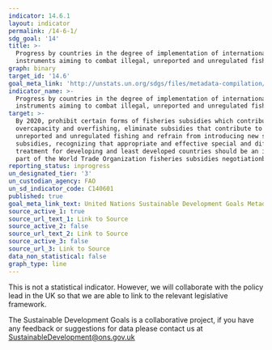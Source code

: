 ```yaml
---
indicator: 14.6.1
layout: indicator
permalink: /14-6-1/
sdg_goal: '14'
title: >-
  Progress by countries in the degree of implementation of international
  instruments aiming to combat illegal, unreported and unregulated fishing
graph: binary
target_id: '14.6'
goal_meta_link: 'http://unstats.un.org/sdgs/files/metadata-compilation/Metadata-Goal-14.pdf'
indicator_name: >-
  Progress by countries in the degree of implementation of international
  instruments aiming to combat illegal, unreported and unregulated fishing
target: >-
  By 2020, prohibit certain forms of fisheries subsidies which contribute to
  overcapacity and overfishing, eliminate subsidies that contribute to illegal,
  unreported and unregulated fishing and refrain from introducing new such
  subsidies, recognizing that appropriate and effective special and differential
  treatment for developing and least developed countries should be an integral
  part of the World Trade Organization fisheries subsidies negotiationb
reporting_status: inprogress
un_designated_tier: '3'
un_custodian_agency: FAO
un_sd_indicator_code: C140601
published: true
goal_meta_link_text: United Nations Sustainable Development Goals Metadata (pdf 288kB)
source_active_1: true
source_url_text_1: Link to Source
source_active_2: false
source_url_text_2: Link to Source
source_active_3: false
source_url_3: Link to Source
data_non_statistical: false
graph_type: line
---
```



This is not a statistical indicator. However, we will collaborate with the policy lead in the UK so that we are able to link to the relevant legislative framework.

The Sustainable Development Goals is a collaborative project, if you have any feedback or suggestions for data please contact us at <SustainableDevelopment@ons.gov.uk>
